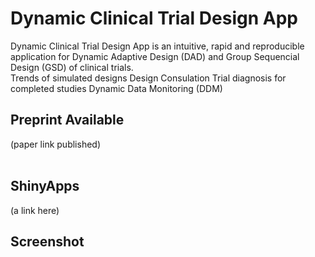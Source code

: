 # Dynamic Clinical Trial Design App
Dynamic Clinical Trial Design App is an intuitive, rapid and reproducible application for Dynamic Adaptive Design (DAD) and Group Sequencial Design (GSD) of clinical trials.
<br>
Trends of simulated designs
Design Consulation
Trial diagnosis for completed studies
Dynamic Data Monitoring (DDM)
<br>
## Preprint Available
(paper link published)
<br>
<br>
## ShinyApps
(a link here)

## Screenshot

